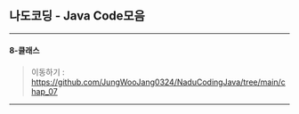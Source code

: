 ## 나도코딩 - Java Code모음
***
  
  

#### 8-클래스


> 이동하기 : https://github.com/JungWooJang0324/NaduCodingJava/tree/main/chap_07


***
